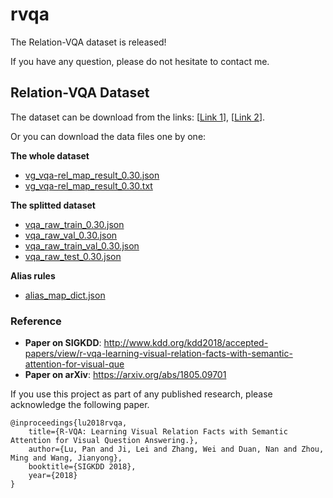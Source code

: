 # rvqa

The Relation-VQA dataset is released!

If you have any question, please do not hesitate to contact me.


## Relation-VQA Dataset
The dataset can be download from the links: [[Link 1](https://drive.google.com/file/d/15zrDnagK3qgKYGkVUrnwr0Zrf2Y8VlSA)], [[Link 2](https://drive.google.com/file/d/1x2T7R6XB3pmqCstffhK_Zv7CkKui95wB)]. 

Or you can download the data files one by one:

**The whole dataset**
- [vg_vqa-rel_map_result_0.30.json](https://drive.google.com/file/d/1YoYMvsg7WweMrz1zC-hPFcTNi21G_Srv)
- [vg_vqa-rel_map_result_0.30.txt](https://drive.google.com/file/d/1RJIFFp20x5lXbpGgWxb3AXa3I8ONfoJ4)

**The splitted dataset**
- [vqa_raw_train_0.30.json](https://drive.google.com/file/d/1R3Hdkqx2sSw2B8Z4VIWQzkrjLfJ7-76y)
- [vqa_raw_val_0.30.json](https://drive.google.com/file/d/18K9WjLu4hN1gEgrJaPSlvZopORlxsGtk)
- [vqa_raw_train_val_0.30.json](https://drive.google.com/file/d/1YDhjFxUzd6zRFJxXA7V968eE0PUk8f-l)
- [vqa_raw_test_0.30.json](https://drive.google.com/file/d/1HPjR6uSaUVeftVKwuejRkb_SnmNvm7RK)

**Alias rules**
- [alias_map_dict.json](https://drive.google.com/file/d/1tnEZPtu8lwjFM0WwmpfTE3DIyb_eSF8z)

### Reference
- **Paper on SIGKDD**: http://www.kdd.org/kdd2018/accepted-papers/view/r-vqa-learning-visual-relation-facts-with-semantic-attention-for-visual-que
- **Paper on arXiv**: https://arxiv.org/abs/1805.09701



If you use this project as part of any published research, please acknowledge the following paper.
```
@inproceedings{lu2018rvqa,
	title={R-VQA: Learning Visual Relation Facts with Semantic Attention for Visual Question Answering.},
	author={Lu, Pan and Ji, Lei and Zhang, Wei and Duan, Nan and Zhou, Ming and Wang, Jianyong},
	booktitle={SIGKDD 2018},
	year={2018}
}
```
